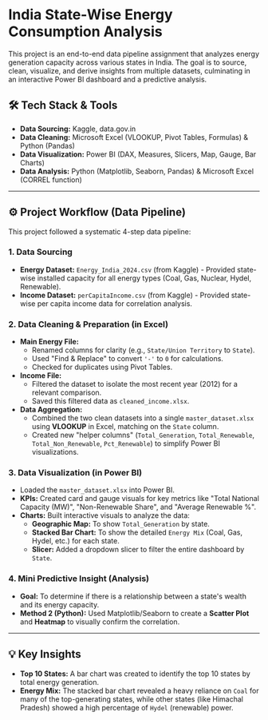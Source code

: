 # India State-Wise Energy Consumption Analysis

This project is an end-to-end data pipeline assignment that analyzes energy generation capacity across various states in India. The goal is to source, clean, visualize, and derive insights from multiple datasets, culminating in an interactive Power BI dashboard and a predictive analysis.


## 🛠️ Tech Stack & Tools

* **Data Sourcing:** Kaggle, data.gov.in
* **Data Cleaning:** Microsoft Excel (VLOOKUP, Pivot Tables, Formulas) & Python (Pandas)
* **Data Visualization:** Power BI (DAX, Measures, Slicers, Map, Gauge, Bar Charts)
* **Data Analysis:** Python (Matplotlib, Seaborn, Pandas) & Microsoft Excel (CORREL function)

---

## ⚙️ Project Workflow (Data Pipeline)

This project followed a systematic 4-step data pipeline:

### 1. Data Sourcing
* **Energy Dataset:** `Energy_India_2024.csv` (from Kaggle) - Provided state-wise installed capacity for all energy types (Coal, Gas, Nuclear, Hydel, Renewable).
* **Income Dataset:** `perCapitaIncome.csv` (from Kaggle) - Provided state-wise per capita income data for correlation analysis.

### 2. Data Cleaning & Preparation (in Excel)
* **Main Energy File:**
    * Renamed columns for clarity (e.g., `State/Union Territory` to `State`).
    * Used "Find & Replace" to convert `'-'` to `0` for calculations.
    * Checked for duplicates using Pivot Tables.
* **Income File:**
    * Filtered the dataset to isolate the most recent year (2012) for a relevant comparison.
    * Saved this filtered data as `cleaned_income.xlsx`.
* **Data Aggregation:**
    * Combined the two clean datasets into a single `master_dataset.xlsx` using **VLOOKUP** in Excel, matching on the `State` column.
    * Created new "helper columns" (`Total_Generation`, `Total_Renewable`, `Total_Non_Renewable`, `Pct_Renewable`) to simplify Power BI visualizations.

### 3. Data Visualization (in Power BI)
* Loaded the `master_dataset.xlsx` into Power BI.
* **KPIs:** Created card and gauge visuals for key metrics like "Total National Capacity (MW)", "Non-Renewable Share", and "Average Renewable %".
* **Charts:** Built interactive visuals to analyze the data:
    * **Geographic Map:** To show `Total_Generation` by state.
    * **Stacked Bar Chart:** To show the detailed `Energy Mix` (Coal, Gas, Hydel, etc.) for each state.
    * **Slicer:** Added a dropdown slicer to filter the entire dashboard by `State`.

### 4. Mini Predictive Insight (Analysis)
* **Goal:** To determine if there is a relationship between a state's wealth and its energy capacity.
* **Method 2 (Python):** Used Matplotlib/Seaborn to create a **Scatter Plot** and **Heatmap** to visually confirm the correlation.

---

## 💡 Key Insights

* **Top 10 States:** A bar chart was created to identify the top 10 states by total energy generation.
* **Energy Mix:** The stacked bar chart revealed a heavy reliance on `Coal` for many of the top-generating states, while other states (like Himachal Pradesh) showed a high percentage of `Hydel` (renewable) power.
